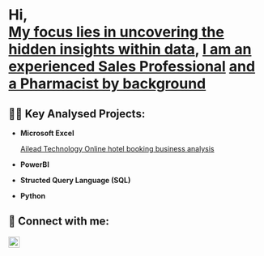 <h1>Hi, <br/><a href="https://github.com/ogundele1"> My focus lies in uncovering the hidden insights within data</a>, <a href="https://www.linkedin.com/in/ogundele-olumide-solomon-b104b9a5/">I am an experienced Sales Professional</a> <a href="https://www.linkedin.com/in/ogundele-olumide-solomon-b104b9a5/">and a Pharmacist by background</a></h1>

<h2>👨‍💻 Key Analysed Projects:</h2>

- <b>Microsoft Excel</b>

   [Ailead Technology Online hotel booking business analysis](https://github.com/ogundele1/EXCEL-PROJECT)


- <b>PowerBI</b>
 
- <b>Structed Query Language (SQL)</b>
  
- <b>Python</b>



<h2> 🤳 Connect with me:</h2>


[<img align="left" alt="ogundele-olumide-solomon| LinkedIn" width="22px" src="https://cdn.jsdelivr.net/npm/simple-icons@v3/icons/linkedin.svg" />][linkedin]



[linkedin]: https://www.linkedin.com/in/ogundele-olumide-solomon-b104b9a5/

<!--
**ogundele1/ogundele1** is a ✨ _special_ ✨ repository because its `README.md` (this file) appears on your GitHub profile.

Here are some ideas to get you started:

- 🔭 I’m currently working on ...
- 🌱 I’m currently learning ...
- 👯 I’m looking to collaborate on ...
- 🤔 I’m looking for help with ...
- 💬 Ask me about ...
- 📫 How to reach me: ...
- 😄 Pronouns: ...
- ⚡ Fun fact: ...
-->
